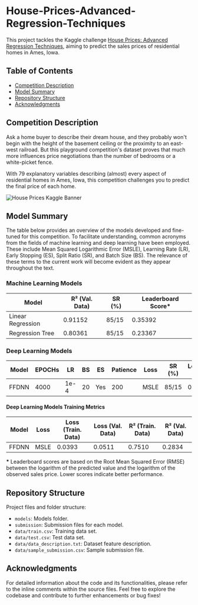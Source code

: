 # House-Prices-Advanced-Regression-Techniques
This project tackles the Kaggle challenge [House Prices: Advanced Regression Techniques](https://www.kaggle.com/competitions/house-prices-advanced-regression-techniques), aiming to predict the sales prices of residential homes in Ames, Iowa. 


## Table of Contents
- [Competition Description](#competition-description)
- [Model Summary](#model-summary)
- [Repository Structure](#repository-structure)
- [Acknowledgments](#acknowledgments)

## Competition Description
Ask a home buyer to describe their dream house, and they probably won't begin with the height of the basement ceiling or the proximity to an east-west railroad. But this playground competition's dataset proves that much more influences price negotiations than the number of bedrooms or a white-picket fence.

With 79 explanatory variables describing (almost) every aspect of residential homes in Ames, Iowa, this competition challenges you to predict the final price of each home.

![House Prices Kaggle Banner](https://storage.googleapis.com/kaggle-media/competitions/House%20Prices/kaggle_5407_media_housesbanner.png)


## Model Summary
The table below provides an overview of the models developed and fine-tuned for this competition. To facilitate understanding, common acronyms from the fields of machine learning and deep learning have been employed. These include Mean Squared Logarithmic Error (MSLE), Learning Rate (LR), Early Stopping (ES), Split Ratio (SR), and Batch Size (BS). The relevance of these terms to the current work will become evident as they appear throughout the text.

### Machine Learning Models

| Model              | R² (Val. Data) | SR (%) | Leaderboard Score\* |
|--------------------|-----------------|-----------------|-------------|
| Linear Regression  | 0.91152         |       85/15     | 0.35392     |
| Regression Tree    | 0.80361         |       85/15     | 0.23367     |

### Deep Learning Models

| Model    | EPOCHs | LR   | BS  | ES | Patience | Loss  | SR (%) | Leaderboard Score\* |
|----------|--------|------|-----|-------|----------|-------|----------|---------|
| FFDNN    | 4000   | 1e-4 |  20 |  Yes  | 200      | MSLE  |  85/15   | 0.21338 |

#### Deep Learning Models Training Metrics

| Model    | Loss | Loss (Train. Data) | Loss (Val. Data) | R² (Train. Data) | R² (Val. Data) |
|----------|------|---------------------|------------------|-------------------|----------------|
| FFDNN    | MSLE | 0.0393              |  0.0511          |  0.7510           |  0.2834        |

**\*** Leaderboard scores are based on the Root Mean Squared Error (RMSE) between the logarithm of the predicted value and the logarithm of the observed sales price. Lower scores indicate better performance.

## Repository Structure

Project files and folder structure:
- `models`: Models folder.
- `submission`: Submission files for each model.
- `data/train.csv`: Training data set.
- `data/test.csv`: Test data set.
- `data/data_description.txt`: Dataset feature description.
- `data/sample_submission.csv`: Sample submission file.

## Acknowledgments

For detailed information about the code and its functionalities, please refer to the inline comments within the source files. Feel free to explore the codebase and contribute to further enhancements or bug fixes!
